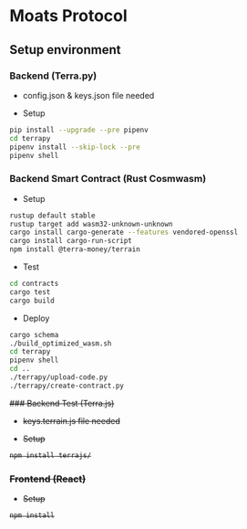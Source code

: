 # Moats Protocol

## Setup environment

### Backend (Terra.py)

* config.json & keys.json file needed

* Setup
```bash
pip install --upgrade --pre pipenv
cd terrapy
pipenv install --skip-lock --pre
pipenv shell
```

### Backend Smart Contract (Rust Cosmwasm)

* Setup
```bash
rustup default stable
rustup target add wasm32-unknown-unknown
cargo install cargo-generate --features vendored-openssl
cargo install cargo-run-script
npm install @terra-money/terrain
```

* Test
```bash
cd contracts
cargo test
cargo build
```

* Deploy
```bash
cargo schema
./build_optimized_wasm.sh
cd terrapy
pipenv shell
cd ..
./terrapy/upload-code.py
./terrapy/create-contract.py
```

<strike>
### Backend Test (Terra.js)

* keys.terrain.js file needed

* Setup
```bash
npm install terrajs/
```

### Frontend (React)

* Setup
```bash
npm install
```
</strike>
